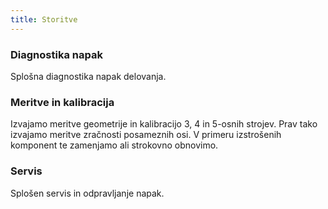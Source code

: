 ```yaml
---
title: Storitve
---
```


### Diagnostika napak

Splošna diagnostika napak delovanja.

### Meritve in kalibracija

Izvajamo meritve geometrije in kalibracijo 3, 4 in 5-osnih strojev. Prav tako izvajamo meritve zračnosti posameznih osi. V primeru izstrošenih komponent te zamenjamo ali strokovno obnovimo.

### Servis

Splošen servis in odpravljanje napak. 